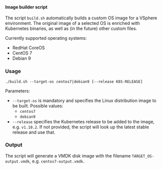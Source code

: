 #### Image builder script

 The script `build.sh` automatically builds a custom OS image for a VSphere environment. The original image of a selected OS is enriched with Kubernetes binaries, as well as (in the future) other custom files.

 Currently supported operating systems:
  * RedHat CoreOS
  * CentOS 7
  * Debian 9

### Usage

`./build.sh --target-os centos7|debian9 [--release K8S-RELEASE]`

Parameters:
 * `--target-os` is mandatory and specifies the Linux distribution image to be built. Possible values:
   * `centos7`
   * `debian9`
 * `--release` specifies the Kubernetes release to be added to the image, e.g. `v1.10.2`. If not provided, the script will look up the latest stable release and use that.

### Output

The script will generate a VMDK disk image with the filename `TARGET_OS-output.vmdk`, e.g. `centos7-output.vmdk`.
